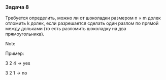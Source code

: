 ### Задача 8

Требуется определить, можно ли от шоколадки размером n × m долек отломить k долек, если разрешается сделать один разлом по прямой между дольками (то есть разломить шоколадку на два прямоугольника).

> [!NOTE]
>
> Пример:
>
> 3 2 4 -> yes
>
> 3 2 1 -> no